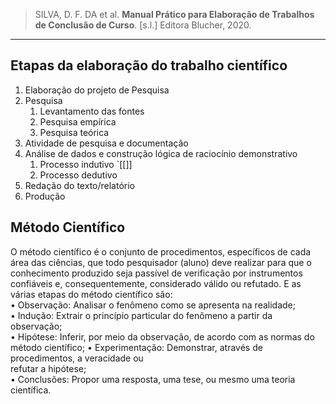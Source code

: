 > SILVA, D. F. DA et al. **Manual Prático para Elaboração de Trabalhos de Conclusão de Curso**. \[s.l.\] Editora Blucher, 2020.

---

## Etapas da elaboração do trabalho científico
1. Elaboração do projeto de Pesquisa
2. Pesquisa
	1. Levantamento das fontes
	2. Pesquisa empírica
	3. Pesquisa teórica
3. Atividade de pesquisa e documentação
4. Análise de dados e construção lógica de raciocínio demonstrativo
	1. Processo indutivo `[[]]
	2. Processo dedutivo
5. Redação do texto/relatório
6. Produção

## Método Científico
O método científico é o conjunto de procedimentos, específicos de cada  
área das ciências, que todo pesquisador (aluno) deve realizar para que o conhecimento produzido seja passível de verificação por instrumentos confiáveis e,  consequentemente, considerado válido ou refutado. E as várias etapas do método científico são:  
• Observação: Analisar o fenômeno como se apresenta na realidade;  
• Indução: Extrair o princípio particular do fenômeno a partir da observação;  
• Hipótese: Inferir, por meio da observação, de acordo com as normas do  
método científico;
   • Experimentação: Demonstrar, através de procedimentos, a veracidade ou  
refutar a hipótese;  
• Conclusões: Propor uma resposta, uma tese, ou mesmo uma teoria científica.